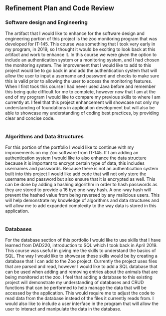 ## Refinement Plan and Code Review

### Software design and Engineering
The artifact that I would like to enhance for the software design and engineering portion of this project is the zoo monitoring program that was developed for IT-145. This course was something that I took very early in my program, in 2019, so I thought it would be exciting to look back at this artifact and work to enhance it. In this course we were given the option to include an authentication system or a monitoring system, and I had chosen the monitoring system. The improvement that I would like to add to this project would be to go back in and add the authentication system that will allow the user to input a username and password and checks to make sure this is valid prior to allowing the user to access the monitoring features. When I first took this course I had never used Java before and remember this being quite difficult for me to complete, however now that I am at the end of my program I would like to compare my previous skills to where I am currently at. I feel that this project enhancement will showcase not only my understanding of foundations in application development but will also be able to showcase my understanding of coding best practices, by providing clear and concise code. <br><br>

### Algorithms and Data Structures
For this portion of the portfolio I would like to continue with my improvements on my Zoo software from IT-145. If I am adding an authentication system I would like to also enhance the data structure because it is important to encrypt certain type of data, this includes usernames and passwords. Because there is not an authentication system built into this project I would like add code that will not only store the username and password but also ensure that it is encrypted as well. This can be done by adding a hashing algorithm in order to hash passwords as they are stored to provide a 16 bye one-way hash. A one-way hash will prevent the hashed value from being reversed by any malicious users. This will help demonstrate my knowledge of algorithms and data structures and will allow me to add expanded complexity to the way data is stored in this application. <br><br>

### Databases
For the database section of this portfolio I would like to use skills that I have learned from DAD220, introduction to SQL which I took back in April 2019. This course was useful in giving me the skills to understand the basics of SQL. The way I would like to showcase these skills would be by creating a database that I can add to the Zoo project. Currently the project uses files that are parsed and read, however I would like to add a SQL database that can be used when adding and removing entries about the animals that are being monitored at the zoo. I feel that adding a database to this existing project will demonstrate my understanding of databases and CRUD functions that can be performed to help manage the data that will be accessed by the application. This would require me to adjust the code to read data from the database instead of the files it currently reads from. I would also like to include a user interface in the program that will allow the user to interact and manipulate the data in the database. <br><br><br><br>
